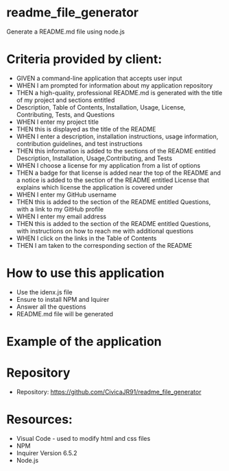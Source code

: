 # readme_file_generator
Generate a README.md file using node.js

# Criteria provided by client:
* GIVEN a command-line application that accepts user input
* WHEN I am prompted for information about my application repository
* THEN a high-quality, professional README.md is generated with the title of my project and sections entitled
* Description, Table of Contents, Installation, Usage, License, Contributing, Tests, and Questions
* WHEN I enter my project title
* THEN this is displayed as the title of the README
* WHEN I enter a description, installation instructions, usage information, contribution guidelines, and test instructions
* THEN this information is added to the sections of the README entitled Description, Installation, Usage,Contributing, and Tests
* WHEN I choose a license for my application from a list of options
* THEN a badge for that license is added near the top of the README and a notice is added to the section of the README entitled License that explains which license the application is covered under
* WHEN I enter my GitHub username
* THEN this is added to the section of the README entitled Questions, with a link to my GitHub profile
* WHEN I enter my email address
* THEN this is added to the section of the README entitled Questions, with instructions on how to reach me with additional questions
* WHEN I click on the links in the Table of Contents
* THEN I am taken to the corresponding section of the README

# How to use this application
* Use the idenx.js file
* Ensure to install NPM and Iquirer
* Answer all the questions
* README.md file will be generated

# Example of the application


# Repository
* Repository: https://github.com/CivicaJR91/readme_file_generator
    


# Resources:
* Visual Code - used to modify html and css files
* NPM
* Inquirer Version 6.5.2
* Node.js




